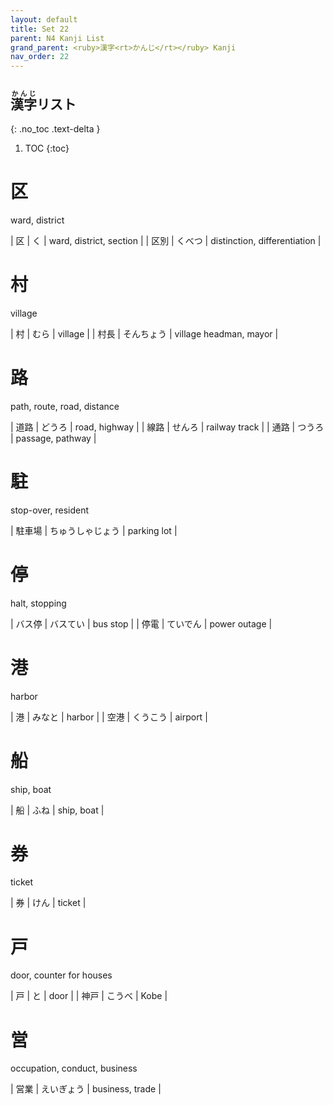 ```yaml
---
layout: default
title: Set 22
parent: N4 Kanji List
grand_parent: <ruby>漢字<rt>かんじ</rt></ruby> Kanji
nav_order: 22
---
```


## <ruby>漢字<rt>かんじ</rt></ruby>リスト
{: .no_toc .text-delta }

1. TOC
{:toc}

# 区
ward, district

| 区   | く     | ward, district, section      |
| 区別 | くべつ | distinction, differentiation |

# 村
village

| 村   | むら       | village                |
| 村長 | そんちょう | village headman, mayor |

# 路
path, route, road, distance

| 道路 | どうろ | road, highway    |
| 線路 | せんろ | railway track    |
| 通路 | つうろ | passage, pathway |

# 駐
stop-over, resident

| 駐車場 | ちゅうしゃじょう | parking lot |

# 停
halt, stopping

| バス停 | バスてい | bus stop     |
| 停電   | ていでん | power outage |

# 港
harbor

| 港   | みなと   | harbor  |
| 空港 | くうこう | airport |

# 船
ship, boat

| 船  | ふね | ship, boat |

# 券
ticket

| 券  | けん | ticket |

# 戸
door, counter for houses

| 戸   | と     | door |
| 神戸 | こうべ | Kobe |

# 営
occupation, conduct, business

| 営業 | えいぎょう | business, trade |
